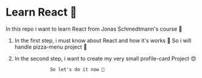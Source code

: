 
# Learn React 👾

In this repo i want to learn React from Jonas Schmedtmann's course 👑

1. In the first step, i must know about React and how it's works 🤔
   So i will handle pizza-menu project 🍕
   
2. In the second step, i want to create my very small profile-card Project 😍
   
                    So let's do it now 🤠 
